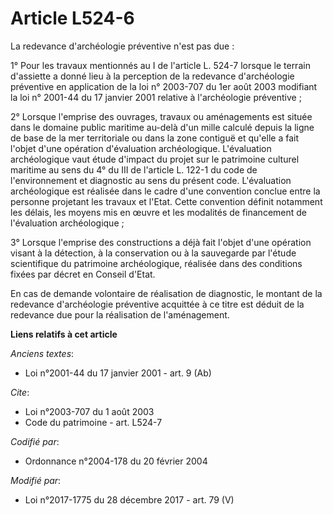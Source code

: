 # Article L524-6

La redevance d'archéologie préventive n'est pas due :

1° Pour les travaux mentionnés au I de l'article L. 524-7 lorsque le terrain d'assiette a donné lieu à la perception de la
redevance d'archéologie préventive en application de la loi n° 2003-707 du 1er août 2003 modifiant la loi n° 2001-44 du 17
janvier 2001 relative à l'archéologie préventive ;

2° Lorsque l'emprise des ouvrages, travaux ou aménagements est située dans le domaine public maritime au-delà d'un mille
calculé depuis la ligne de base de la mer territoriale ou dans la zone contiguë et qu'elle a fait l'objet d'une opération
d'évaluation archéologique. L'évaluation archéologique vaut étude d'impact du projet sur le patrimoine culturel maritime au
sens du 4° du III de l'article L. 122-1 du code de l'environnement et diagnostic au sens du présent code. L'évaluation
archéologique est réalisée dans le cadre d'une convention conclue entre la personne projetant les travaux et l'Etat. Cette
convention définit notamment les délais, les moyens mis en œuvre et les modalités de financement de l'évaluation
archéologique ;

3° Lorsque l'emprise des constructions a déjà fait l'objet d'une opération visant à la détection, à la conservation ou à la
sauvegarde par l'étude scientifique du patrimoine archéologique, réalisée dans des conditions fixées par décret en Conseil
d'Etat.

En cas de demande volontaire de réalisation de diagnostic, le montant de la redevance d'archéologie préventive acquittée à ce
titre est déduit de la redevance due pour la réalisation de l'aménagement.

**Liens relatifs à cet article**

_Anciens textes_:

  - Loi n°2001-44 du 17 janvier 2001 - art. 9 (Ab)

_Cite_:

  - Loi n°2003-707 du 1 août 2003
  - Code du patrimoine - art. L524-7

_Codifié par_:

  - Ordonnance n°2004-178 du 20 février 2004

_Modifié par_:

  - Loi n°2017-1775 du 28 décembre 2017 - art. 79 (V)
